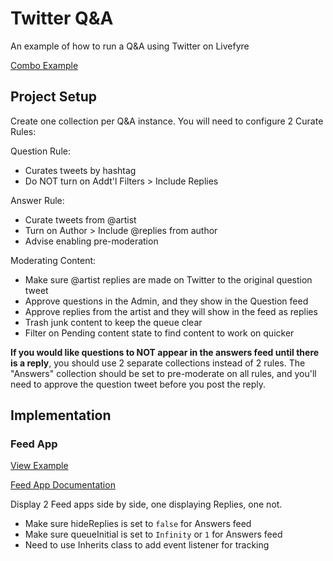 # Twitter Q&A

An example of how to run a Q&A using Twitter on Livefyre

[Combo Example](http://pcolombo.github.io/twitter-qa/combo-example.html)

## Project Setup

Create one collection per Q&A instance. You will need to configure 2 Curate Rules:

Question Rule:

* Curates tweets by hashtag
* Do NOT turn on Addt'l Filters > Include Replies

Answer Rule: 

* Curate tweets from @artist
* Turn on Author > Include @replies from author
* Advise enabling pre-moderation

Moderating Content:

* Make sure @artist replies are made on Twitter to the original question tweet
* Approve questions in the Admin, and they show in the Question feed
* Approve replies from the artist and they will show in the feed as replies
* Trash junk content to keep the queue clear
* Filter on Pending content state to find content to work on quicker

**If you would like questions to NOT appear in the answers feed until there is a reply**, you should use 2 separate collections instead of 2 rules. The "Answers" collection should be set to pre-moderate on all rules, and you'll need to approve the question tweet before you post the reply.


## Implementation

### Feed App

[View Example](http://pcolombo.github.io/twitter-qa/jeezy.html)

[Feed App Documentation](http://answers.livefyre.com/developers/app-integrations/feed/)

Display 2 Feed apps side by side, one displaying Replies, one not. 

* Make sure hideReplies is set to `false` for Answers feed
* Make sure queueInitial is set to `Infinity` or `1` for Answers feed
* Need to use Inherits class to add event listener for tracking